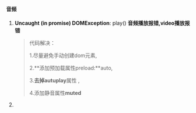 #### 音频

1. **Uncaught (in promise) DOMException**: play() **音频播放报错,video播放报错**

   > 代码解决：
   >
   > 1.尽量避免手动创建dom元素,
   >
   > 2.**添加预加载属性preload:**auto,
   >
   > 3.**去掉autuplay**属性 ,
   >
   > 4.添加静音属性**muted**

2. 

